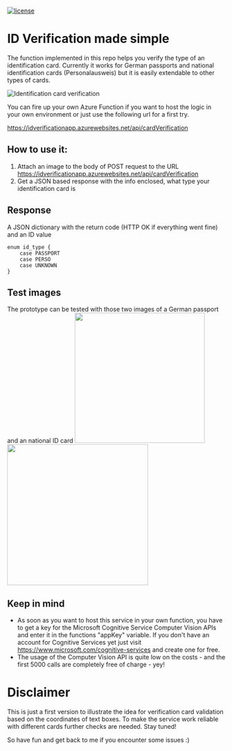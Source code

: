 [![license](https://img.shields.io/github/license/mashape/apistatus.svg?maxAge=2592000)]()


# ID Verification made simple

The function implemented in this repo helps you verify the type of an identification card. Currently it works for German passports and national identification cards (Personalausweis) but it is easily extendable to other types of cards.

<img src="https://dl.dropboxusercontent.com/s/r0ytp0cg6ucqflp/idverification.jpg" alt="Identification card verification" />

You can fire up your own Azure Function if you want to host the logic in your own environment or just use the following url for a first try. 

https://idverificationapp.azurewebsites.net/api/cardVerification

## How to use it:
1. Attach an image to the body of POST request to the URL https://idverificationapp.azurewebsites.net/api/cardVerification
2. Get a JSON based response with the info enclosed, what type your identification card is

## Response
A JSON dictionary with the return code (HTTP OK if everything went fine) and an ID value
```
enum id_type {
    case PASSPORT
    case PERSO
    case UNKNOWN
}
```
## Test images
The prototype can be tested with those two images of a German passport and an national ID card
<img src=https://upload.wikimedia.org/wikipedia/commons/9/9e/Mustermann_Reisepass_2007.jpg width=300 />
<img src=https://upload.wikimedia.org/wikipedia/commons/7/7e/Muster_des_Personalausweises_VS.jpg width=325/>

## Keep in mind
- As soon as you want to host this service in your own function, you have to get a key for the Microsoft Cognitive Service Computer Vision APIs and enter it in the functions "appKey" variable.
If you don't have an account for Cognitive Services yet just visit https://www.microsoft.com/cognitive-services and create one for free.
- The usage of the Computer Vision API is quite low on the costs - and the first 5000 calls are completely free of charge - yey!

# Disclaimer
This is just a first version to illustrate the idea for verification card validation based on the coordinates of text boxes. To make the service work reliable with different cards further checks are needed. Stay tuned!

So have fun and get back to me if you encounter some issues :)


